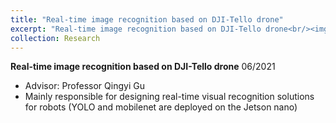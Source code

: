```yaml
---
title: "Real-time image recognition based on DJI-Tello drone"
excerpt: "Real-time image recognition based on DJI-Tello drone<br/><img src='/images/DJI-Tello.png'>"
collection: Research
---
```


**Real-time image recognition based on DJI-Tello drone** 06/2021
* Advisor: Professor Qingyi Gu
* Mainly responsible for designing real-time visual recognition solutions for robots (YOLO and mobilenet are deployed on the Jetson nano)
